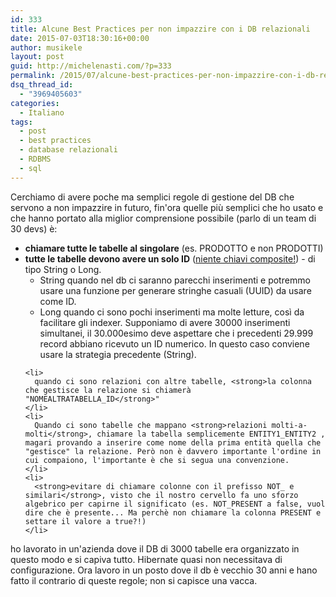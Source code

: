 ```yaml
---
id: 333
title: Alcune Best Practices per non impazzire con i DB relazionali
date: 2015-07-03T18:30:16+00:00
author: musikele
layout: post
guid: http://michelenasti.com/?p=333
permalink: /2015/07/alcune-best-practices-per-non-impazzire-con-i-db-relazionali/
dsq_thread_id:
  - "3969405603"
categories:
  - Italiano
tags:
  - post
  - best practices
  - database relazionali
  - RDBMS
  - sql
---
```

<div>
  Cerchiamo di avere poche ma semplici regole di gestione del DB che servono a non impazzire in futuro, fin'ora quelle più semplici che ho usato e che hanno portato alla miglior comprensione possibile (parlo di un team di 30 devs) è:
</div>

<div>
  <ul>
    <li>
      <strong>chiamare tutte le tabelle al singolare</strong> (es. PRODOTTO e non PRODOTTI)
    </li>
    <li>
      <strong>tutte le tabelle devono avere un solo ID</strong> (<span style="text-decoration: underline;">niente chiavi composite!</span>) - di tipo String o Long. <ul>
        <li>
          <span class="lang:default decode:true  crayon-inline ">String</span>  quando nel db ci saranno parecchi inserimenti e potremmo usare una funzione per generare stringhe casuali (UUID) da usare come ID.
        </li>
        <li>
          <span class="lang:default decode:true  crayon-inline ">Long</span>  quando ci sono pochi inserimenti ma molte letture, così da facilitare gli indexer. Supponiamo di avere 30000 inserimenti simultanei, il 30.000esimo deve aspettare che i precedenti 29.999 record abbiano ricevuto un ID numerico. In questo caso conviene usare la strategia precedente (String).
        </li>
      </ul>
    </li>
    
    <li>
      quando ci sono relazioni con altre tabelle, <strong>la colonna che gestisce la relazione si chiamerà "NOMEALTRATABELLA_ID</strong>"
    </li>
    <li>
      Quando ci sono tabelle che mappano <strong>relazioni molti-a-molti</strong>, chiamare la tabella semplicemente ENTITY1_ENTITY2 , magari provando a inserire come nome della prima entità quella che "gestisce" la relazione. Però non è davvero importante l'ordine in cui compaiono, l'importante è che si segua una convenzione.
    </li>
    <li>
      <strong>evitare di chiamare colonne con il prefisso NOT_ e similari</strong>, visto che il nostro cervello fa uno sforzo algebrico per capirne il significato (es. NOT_PRESENT a false, vuol dire che è presente... Ma perchè non chiamare la colonna PRESENT e settare il valore a true?!)
    </li>
  </ul>
  
  <div>
    ho lavorato in un'azienda dove il DB di 3000 tabelle era organizzato in questo modo e si capiva tutto. Hibernate quasi non necessitava di configurazione. Ora lavoro in un posto dove il db è vecchio 30 anni e hano fatto il contrario di queste regole; non si capisce una vacca.
  </div>
</div>